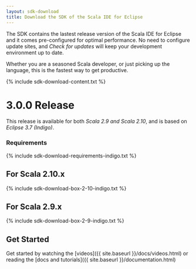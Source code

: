 ```yaml
---
layout: sdk-download
title: Download the SDK of the Scala IDE for Eclipse
---
```


The SDK contains the lastest release version of the Scala IDE for Eclipse and it comes pre-configured
for optimal performance. No need to configure update sites, and *Check for updates* will keep your
development environment up to date.

Whether you are a seasoned Scala developer, or just picking up the language, this is the fastest way to get productive.

{% include sdk-download-content.txt %}

# 3.0.0 Release

This release is available for both *Scala 2.9 and Scala 2.10*,
and is based on *Eclipse 3.7 (Indigo)*.

### Requirements
{% include sdk-download-requirements-indigo.txt %}

## For Scala 2.10.x
{% include sdk-download-box-2-10-indigo.txt %}

## For Scala 2.9.x
{% include sdk-download-box-2-9-indigo.txt %}

## Get Started

Get started by watching the [videos]({{ site.baseurl }}/docs/videos.html) or reading the [docs and tutorials]({{ site.baseurl }}/documentation.html)